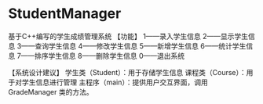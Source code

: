# StudentManager
基于C++编写的学生成绩管理系统
【功能】
1——录入学生信息
2——显示学生信息
3——查询学生信息
4——修改学生信息
5——新增学生信息
6——统计学生信息
7——排序学生信息
8——删除学生信息
0——退出系统



【系统设计建议】
学生类（Student）：用于存储学生信息
课程类（Course）：用于对学生信息进行管理
主程序（main）：提供用户交互界面，调用GradeManager 类的方法。
